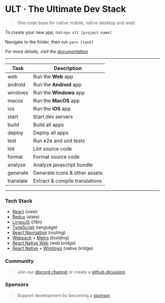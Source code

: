 # ULT · The Ultimate Dev Stack

> One code base for native mobile, native desktop and web!

To create your new app, run `npx ult [project name]`

Navigate to the folder, then run `yarn [task]`

*For more details, visit the [documentation](https://docs.ult.dev)*

---

| Task      | Description                        |
| ----------| -----------------------------------|
| web       | Run the __Web__ app                |
| android   | Run the __Android__ app            |
| windows   | Run the __Windows__ app            |
| macos     | Run the __MacOS__ app              |
| ios       | Run the __iOS__ app                |
| start     | Start dev servers                  |
| build     | Build all apps                     |
| deploy    | Deploy all apps                    |
| test      | Run e2e and unit tests             |
| lint      | Lint source code                   |
| format    | Format source code                 |
| analyze   | Analyze javascript bundle          |
| generate  | Generate icons & other assets      |
| translate | Extract & compile translations     |

---

### Tech Stack
 - [React](https://reactjs.org) (view)
 - [Redux](https://redux-toolkit.js.org) (state)
 - [LinguiJS](https://lingui.js.org) (i18n)
 - [TypeScript](https://www.typescriptlang.org) (language)
 - [React Navigation](https://reactnavigation.org) (routing)
 - [Webpack](https://webpack.js.org) + [Metro](https://facebook.github.io/metro) (building)
 - [React Native Web](https://necolas.github.io/react-native-web) (web bridge)
 - [React Native](https://reactnative.dev) + [Windows](https://microsoft.github.io/react-native-windows) (native bridge)

### Community

> Join our [discord channel](https://discord.gg/TzhDRyj) or create a [github dicussion](https://github.com/kat-tax/ult/discussions).

### Sponsors

> Support development by becoming a [sponsor](https://github.com/sponsors/Cavitt).
